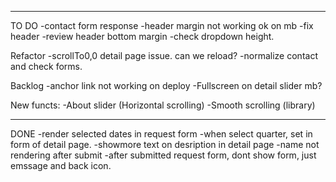 ------------------------
TO DO 
-contact form response
-header margin not working ok on mb 
-fix header
-review header bottom margin 
-check dropdown height.

Refactor
-scrollTo0,0 detail page issue. can we reload?
-normalize contact and check forms.

Backlog
-anchor link not working on deploy
-Fullscreen on detail slider mb?

New functs:
-About slider (Horizontal scrolling)
-Smooth scrolling (library)

----
DONE
-render selected dates in request form
-when select quarter, set in form of detail page.
-showmore text on desription in detail page
-name not rendering after submit
-after submitted request form, dont show form, just emssage and back icon.
